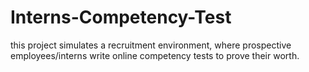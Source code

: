 # Interns-Competency-Test
this project simulates a recruitment environment, where prospective employees/interns write online competency tests to prove their worth.
